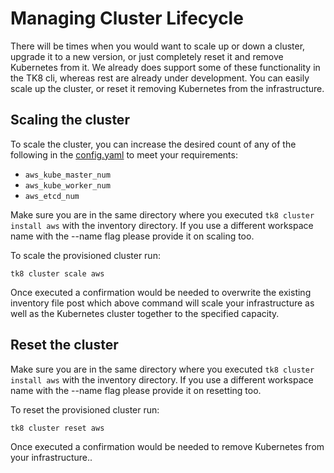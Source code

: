 # Managing Cluster Lifecycle

There will be times when you would want to scale up or down a cluster, upgrade it to a new version, or just completely reset it and remove Kubernetes from it. We already does support some of these functionality in the TK8 cli, whereas rest are already under development. You can easily scale up the cluster, or reset it removing Kubernetes from the infrastructure.


## Scaling the cluster

To scale the cluster, you can increase the desired count of any of the following in the [config.yaml](../../../../config.yaml.example) to meet your requirements:

* `aws_kube_master_num`
* `aws_kube_worker_num`
* `aws_etcd_num`

Make sure you are in the same directory where you executed `tk8 cluster install aws` with the inventory directory.
If you use a different workspace name with the --name flag please provide it on scaling too.

To scale the provisioned cluster run:

```shell
tk8 cluster scale aws
```

Once executed a confirmation would be needed to overwrite the existing inventory file post which above command will scale your infrastructure as well as the Kubernetes cluster together to the specified capacity.

## Reset the cluster

Make sure you are in the same directory where you executed `tk8 cluster install aws` with the inventory directory.
If you use a different workspace name with the --name flag please provide it on resetting too.

To reset the provisioned cluster run:

```shell
tk8 cluster reset aws
```

Once executed a confirmation would be needed to remove Kubernetes from your infrastructure..
